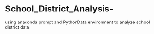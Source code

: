 # School_District_Analysis-
using anaconda prompt and PythonData environment to analyze school district data
